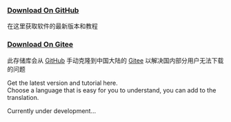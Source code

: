 ### [Download On GitHub](https://github.com/Lake1059/SMUI-PRO-20/release)
在这里获取软件的最新版本和教程  
### [Download On Gitee](https://gitee.com/Lake1059/SMUI-PRO-20/releases)
此存储库会从 [GitHub](https://github.com/Lake1059/SMUI-PRO-20) 手动克隆到中国大陆的 [Gitee](https://gitee.com/Lake1059/SMUI-PRO-20) 以解决国内部分用户无法下载的问题

Get the latest version and tutorial here.  
Choose a language that is easy for you to understand, you can add to the translation.

Currently under development...
